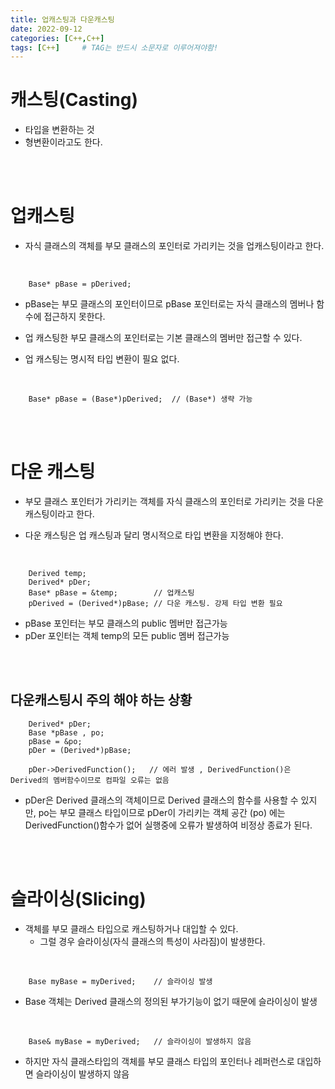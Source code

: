 ```yaml
---
title: 업캐스팅과 다운캐스팅
date: 2022-09-12
categories: [C++,C++]
tags: [C++]		# TAG는 반드시 소문자로 이루어져야함!
---
```


캐스팅(Casting)
===================
* 타입을 변환하는 것
* 형변환이라고도 한다.



<br><br>

업캐스팅
====================

* 자식 클래스의 객체를 부모 클래스의 포인터로 가리키는 것을 업캐스팅이라고 한다.

<br>

        Base* pBase = pDerived;

* pBase는 부모 클래스의 포인터이므로 pBase 포인터로는 자식 클래스의 멤버나 함수에 접근하지 못한다.
* 업 캐스팅한 부모 클래스의 포인터로는 기본 클래스의 멤버만 접근할 수 있다.


* 업 캐스팅는 명시적 타입 변환이 필요 없다.

<br>

        Base* pBase = (Base*)pDerived;  // (Base*) 생략 가능



<br><br>

다운 캐스팅
=============================
* 부모 클래스 포인터가 가리키는 객체를 자식 클래스의 포인터로 가리키는 것을 다운캐스팅이라고 한다.

* 다운 캐스팅은 업 캐스팅과 달리 명시적으로 타입 변환을 지정해야 한다.

<br>

        Derived temp;
        Derived* pDer;
        Base* pBase = &temp;        // 업캐스팅
        pDerived = (Derived*)pBase; // 다운 캐스팅. 강제 타입 변환 필요

* pBase 포인터는 부모 클래스의 public 멤버만 접근가능
* pDer 포인터는 객체 temp의 모든 public 멤버 접근가능


<br><br>

다운캐스팅시 주의 해야 하는 상황
-------------------------

        Derived* pDer;
        Base *pBase , po;
        pBase = &po;
        pDer = (Derived*)pBase;

        pDer->DerivedFunction();   // 에러 발생 , DerivedFunction()은 Derived의 멤버함수이므로 컴파일 오류는 없음

* pDer은 Derived 클래스의 객체이므로 Derived 클래스의 함수를 사용할 수 있지만, po는 부모 클래스 타입이므로 pDer이 가리키는 객체 공간 (po) 에는 DerivedFunction()함수가 없어 실행중에 오류가 발생하여 비정상 종료가 된다.



<br><br>

슬라이싱(Slicing)
====================
* 객체를 부모 클래스 타입으로 캐스팅하거나 대입할 수 있다.
  * 그럴 경우 슬라이싱(자식 클래스의 특성이 사라짐)이 발생한다.

<br>


        Base myBase = myDerived;    // 슬라이싱 발생

* Base 객체는 Derived 클래스의 정의된 부가기능이 없기 때문에 슬라이싱이 발생


<br>

        Base& myBase = myDerived;   // 슬라이싱이 발생하지 않음

* 하지만 자식 클래스타입의 객체를 부모 클래스 타입의 포인터나 레퍼런스로 대입하면 슬라이싱이 발생하지 않음
 